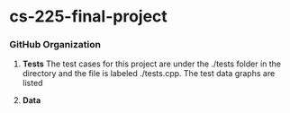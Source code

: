 # cs-225-final-project

### GitHub Organization ###

1. **Tests** The test cases for this project are under the ./tests folder in the directory and the file is labeled ./tests.cpp. The test data graphs are listed 

2. **Data** 

